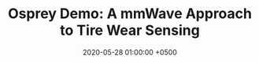 ---
title: "Osprey Demo: A mmWave Approach to Tire Wear Sensing"
collection: publications
permalink: /publications/osprey-demo-mobisys20/
date: 2020-05-28 01:00:00 +0500
venue: 'ACM MobiSys Demo'
bibtex: '/bibtex/osprey-demo-mobisys20.html'
pdf: '/files/osprey-demo-mobisys20.pdf'
pubtype: 'poster'
authors: '<ins>Akarsh Prabhakara</ins>, Vaibhav Singh, Swarun Kumar, Anthony Rowe'
award: 'Best Demo'
excerpt_separator: ""
---
